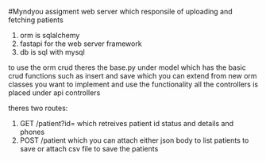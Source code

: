 #Myndyou assigment
web server which responsile of uploading and fetching patients

1. orm is sqlalchemy
2. fastapi for the web server framework
3. db is sql with mysql

to use the orm crud theres the base.py under model which has the basic crud functions such as insert and save
which you can extend from new orm classes you want to implement and use the functionality 
all the controllers is placed under api controllers

theres two routes:
1. GET /patient?id= which retreives patient id status and details and phones
2. POST /patient which you can attach either json body to list patients to save or attach csv file to save the patients
